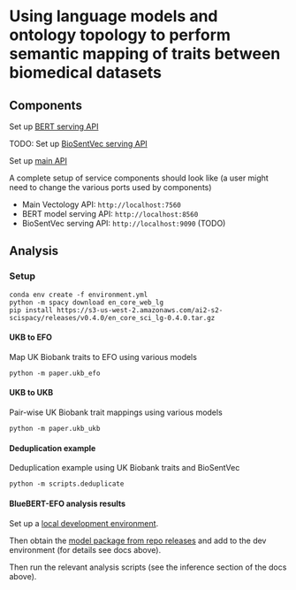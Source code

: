 # Using language models and ontology topology to perform semantic mapping of traits between biomedical datasets

## Components

Set up [BERT serving API](apis/bert_service/README.md)

TODO: Set up [BioSentVec serving API]()

Set up [main API](apis/vectology_api/README.md)

A complete setup of service components should look like
(a user might need to change the various ports used by components)

- Main Vectology API: `http://localhost:7560`
- BERT model serving API: `http://localhost:8560`
- BioSentVec serving API: `http://localhost:9090` (TODO)

## Analysis

### Setup

```
conda env create -f environment.yml
python -m spacy download en_core_web_lg
pip install https://s3-us-west-2.amazonaws.com/ai2-s2-scispacy/releases/v0.4.0/en_core_sci_lg-0.4.0.tar.gz
```

#### UKB to EFO

Map UK Biobank traits to EFO using various models

```
python -m paper.ukb_efo
```

#### UKB to UKB

Pair-wise UK Biobank trait mappings using various models

```
python -m paper.ukb_ukb
```

#### Deduplication example

Deduplication example using UK Biobank traits and BioSentVec

```
python -m scripts.deduplicate
```

#### BlueBERT-EFO analysis results

Set up a [local development environment](training/README.md).

Then obtain the [model package from repo releases](https://github.com/mrcieu/vectology/releases) 
and add to the dev environment (for details see docs above).

Then run the relevant analysis scripts (see the inference section of the docs above).
